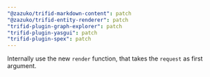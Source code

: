 ```yaml
---
"@zazuko/trifid-markdown-content": patch
"@zazuko/trifid-entity-renderer": patch
"trifid-plugin-graph-explorer": patch
"trifid-plugin-yasgui": patch
"trifid-plugin-spex": patch
---
```


Internally use the new `render` function, that takes the `request` as first argument.
